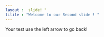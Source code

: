 ```yaml
---
layout :  slide! "
titile : "Welcome to our Second slide ! "
---
```

Your test
use the left arrow to go back!
